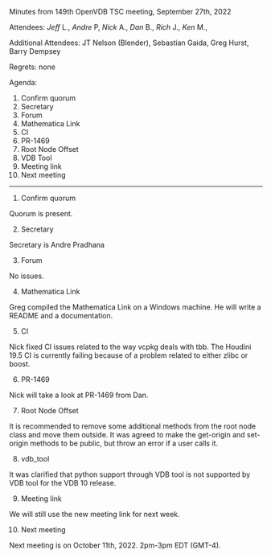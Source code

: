 Minutes from 149th OpenVDB TSC meeting, September 27th, 2022

Attendees: *Jeff* L., *Andre* P, *Nick* A., *Dan* B.,
*Rich* J., *Ken* M.,

Additional Attendees: JT Nelson (Blender), Sebastian Gaida, Greg Hurst,
Barry Dempsey

Regrets: none

Agenda:

1) Confirm quorum
2) Secretary
3) Forum
4) Mathematica Link
5) CI
6) PR-1469
7) Root Node Offset
8) VDB Tool
9) Meeting link
10) Next meeting

--------------------

1) Confirm quorum

Quorum is present.

2) Secretary

Secretary is Andre Pradhana

3) Forum

No issues.

4) Mathematica Link

Greg compiled the Mathematica Link on a Windows machine. He will write
a README and a documentation.

5) CI

Nick fixed CI issues related to the way vcpkg deals with tbb. The Houdini 19.5
CI is currently failing because of a problem related to either zlibc or boost.

6) PR-1469

Nick will take a look at PR-1469 from Dan.

7) Root Node Offset

It is recommended to remove some additional methods from the root node class and
move them outside. It was agreed to make the get-origin and set-origin methods to
be public, but throw an error if a user calls it.

8) vdb_tool

It was clarified that python support through VDB tool is not supported by VDB tool
for the VDB 10 release.

9) Meeting link

We will still use the new meeting link for next week.

10) Next meeting

Next meeting is on October 11th, 2022. 2pm-3pm EDT (GMT-4).
